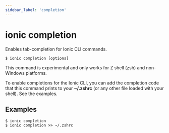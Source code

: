 ```yaml
---
sidebar_label: 'completion'
---
```


# ionic completion

Enables tab-completion for Ionic CLI commands.

```shell
$ ionic completion [options]
```

This command is experimental and only works for Z shell (zsh) and non-Windows platforms.

To enable completions for the Ionic CLI, you can add the completion code that this command prints to your **~/.zshrc** (or any other file loaded with your shell). See the examples.

## Examples

```shell
$ ionic completion
$ ionic completion >> ~/.zshrc
```
